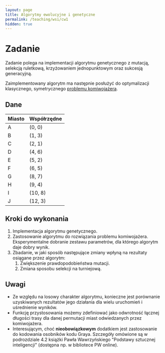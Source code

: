 ```yaml
---
layout: page
title: Algorytmy ewolucyjne i genetyczne
permalink: /teaching/wsi/cw1
hidden: true
---
```


# Zadanie

Zadanie polega na implementacji algorytmu genetycznego z mutacją, selekcją
ruletkową, krzyżowaniem jednopunktowym oraz sukcesją generacyjną.

Zaimplementowany algorytm ma następnie posłużyć do optymalizacji klasycznego, symetrycznego [problemu komiwojażera](https://pl.wikipedia.org/wiki/Problem_komiwoja%C5%BCera).

## Dane

| Miasto | Współrzędne |
|--------|-------------|
| A      | (0, 0)      |
| B      | (1, 3)      |
| C      | (2, 1)      |
| D      | (4, 6)      |
| E      | (5, 2)      |
| F      | (6, 5)      |
| G      | (8, 7)      |
| H      | (9, 4)      |
| I      | (10, 8)     |
| J      | (12, 3)     |

## Kroki do wykonania

1. Implementacja algorytmu genetycznego.  
2. Zastosowanie algorytmu do rozwiązania problemu komiwojażera. Eksperymentalne dobranie zestawu parametrów, dla którego algorytm daje dobry wynik.  
3. Zbadanie, w jaki sposób następujące zmiany wpłyną na rezultaty osiągane przez algorytm:  
   1. Zwiększenie prawdopodobieństwa mutacji.  
   2. Zmiana sposobu selekcji na turniejową.  

## Uwagi

- Ze względu na losowy charakter algorytmu, konieczne jest porównanie uzyskiwanych rezultatów jego działania dla wielu uruchomień i uśrednienie wyników.  
- Funkcję przystosowania możemy zdefiniować jako odwrotność łącznej długości trasy dla danej permutacji miast odwiedzanych przez komiwojażera.  
- Interesującym, choć **nieobowiązkowym** dodatkiem jest zastosowanie do kodowania osobników kodu Graya. Szczegóły omówione są w podrozdziale 4.2 książki Pawła Wawrzyńskiego "Podstawy sztucznej inteligencji" (dostępna np. w bibliotece PW online).
